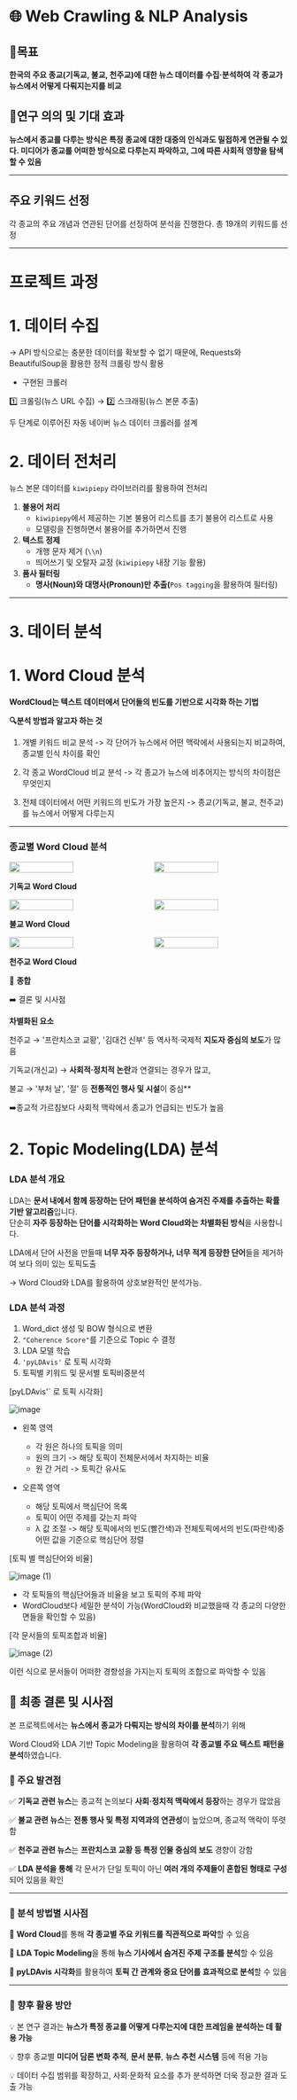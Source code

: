 # 🌐 Web Crawling & NLP Analysis



## 🎯목표

**한국의 주요 종교(기독교, 불교, 천주교)에 대한 뉴스 데이터를 수집·분석하여 각 종교가 뉴스에서 어떻게 다뤄지는지를 비교**



## 📌연구 의의 및 기대 효과


**뉴스에서 종교를 다루는 방식은 특정 종교에 대한 대중의 인식과도 밀접하게 연관될 수 있다. 미디어가 종교를 어떠한 방식으로 다루는지 파악하고, 그에 따른 사회적 영향을 탐색할 수 있음**

---

## 주요 키워드 선정
각 종교의 주요 개념과 연관된 단어를 선정하여 분석을 진행한다.  총 19개의 키워드를 선정



---

# **프로젝트 과정**

# 1. 데이터 수집

→ API 방식으로는 충분한 데이터를 확보할 수 없기 때문에, Requests와 BeautifulSoup을 활용한 정적 크롤링 방식 활용

- 구현된 크롤러

1️⃣ 크롤링(뉴스 URL 수집) → 2️⃣ 스크래핑(뉴스 본문 추출)

두 단계로 이루어진 자동 네이버 뉴스 데이터 크롤러를 설계


# 2. 데이터 전처리

뉴스 본문 데이터를 `kiwipiepy` 라이브러리를 활용하여 전처리

1. **불용어 처리**
    - `kiwipiepy`에서 제공하는 기본 불용어 리스트를 초기 불용어 리스트로 사용
    - 모델링을 진행하면서 불용어를 추가하면서 진행
2. **텍스트 정제**
    - 개행 문자 제거 (`\\n`)
    - 띄어쓰기 및 오탈자 교정 (`kiwipiepy` 내장 기능 활용)
3. **품사 필터링** 
    - **명사(Noun)와 대명사(Pronoun)만 추출(**`Pos tagging`을 활용하여 필터링)

---

# 3. 데이터 분석

# 1. **Word Cloud 분석**


**WordCloud는 텍스트 데이터에서 단어들의 빈도를 기반으로 시각화 하는 기법**

**🔍분석 방법과 알고자 하는 것**

1. 개별 키워드 비교 분석 -> 각 단어가 뉴스에서 어떤 맥락에서 사용되는지 비교하여, 종교별 인식 차이를 확인

2. 각 종교 WordCloud 비교 분석 -> 각 종교가 뉴스에 비추어지는 방식의 차이점은 무엇인지

3. 전체 데이터에서 어떤 키워드의 빈도가 가장 높은지 -> 종교(기독교, 불교, 천주교)를 뉴스에서 어떻게 다루는지 






---


### **종교별 Word Cloud 분석**




<div style="display: flex; justify-content: space-between;">
    <img src="https://github.com/user-attachments/assets/3247fde7-1f7f-402a-b8e5-a9e6843d9193" style="width: 48%;">
    <img src="https://github.com/user-attachments/assets/429b699e-1a59-44a3-a637-663511b323b9" style="width: 48%;">
</div>







**기독교 Word Cloud**




<div style="display: flex; justify-content: space-between;">
    <img src="https://github.com/user-attachments/assets/071a4325-80d5-4523-8131-dd48630fb047" style="width: 48%;">
    <img src="https://github.com/user-attachments/assets/4c207f68-6448-4dbd-b5c4-a5c63b5f58cb" style="width: 48%;">
</div>



**불교 Word Cloud**




<div style="display: flex; justify-content: space-between;">
    <img src="https://github.com/user-attachments/assets/fd879ce9-9f2f-4a1a-a553-1390059b0ecf" style="width: 48%;">
    <img src="https://github.com/user-attachments/assets/a2e0ef80-06aa-48f4-9fb9-14b9c95dcbdc" style="width: 48%;">
</div>

**천주교 Word Cloud**





📌 **종합**


➡️ 결론 및 시사점

**차별화된 요소**

천주교 → '프란치스코 교황', '김대건 신부' 등 역사적·국제적 **지도자 중심의 보도**가 많음 

기독교(개신교) → **사회적·정치적 논란**과 연결되는 경우가 많고, 

 불교 → '부처 날', '절' 등 **전통적인 행사 및 시설**이 중심**



➡️종교적 가르침보다 사회적 맥락에서 종교가 언급되는 빈도가 높음



# 2. Topic Modeling(LDA) 분석

### LDA 분석 개요
LDA는 **문서 내에서 함께 등장하는 단어 패턴을 분석하여 숨겨진 주제를 추출하는 확률 기반 알고리즘**입니다.  
단순히 **자주 등장하는 단어를 시각화하는 Word Cloud와는 차별화된 방식**을 사용합니다.   


LDA에서 단어 사전을 만들때 **너무 자주 등장하거나, 너무 적게 등장한 단어**들을 제거하여 보다 의미 있는 토픽도출

→ Word Cloud와 LDA를 활용하여 상호보완적인 분석가능.


###  **LDA 분석 과정**

1. Word_dict 생성 및 BOW 형식으로 변환
2. `"Coherence Score"`를 기준으로 Topic 수 결정
3. LDA 모델 학습
4. `'pyLDAvis'` 로 토픽 시각화
5. 토픽별 키워드 및 문서별 토픽비중분석

[pyLDAvis'` 로 토픽 시각화]

![image](https://github.com/user-attachments/assets/2e3191f5-6067-474d-9dce-76a1e566091b)

- 왼쪽 영역
    - 각 원은 하나의 토픽을 의미
    - 원의 크기 -> 해당 토픽이 전체문서에서 차지하는 비율    
    - 원 간 거리 -> 토픽간 유사도

    
- 오른쪽 영역
    - 해당 토픽에서 핵심단어 목록
    - 토픽이 어떤 주제를 갖는지 파악
    - λ 값 조절 -> 해당 토픽에서의 빈도(빨간색)과 전체토픽에서의 빈도(파란색)중 어떤 값을 기준으로 핵심단어 정렬

[토픽 별 핵심단어와 비율]

![image (1)](https://github.com/user-attachments/assets/7b4ca0b4-0a7e-4fb8-9842-998a6782d1c5)

- 각 토픽들의 핵심단어들과 비율을 보고 토픽의 주제 파악
- WordCloud보다 세밀한 분석이 가능(WordCloud와 비교했을때 각 종교의 다양한 면들을 확인할 수 있음)

[각 문서들의 토픽조합과 비율]

![image (2)](https://github.com/user-attachments/assets/a3daf2f8-8787-4ff8-870f-50f29e4d1b9c)

이런 식으로 문서들이 어떠한 경향성을 가지는지 토픽의 조합으로 파악할 수 있음


## 📌 최종 결론 및 시사점

본 프로젝트에서는 **뉴스에서 종교가 다뤄지는 방식의 차이를 분석**하기 위해

Word Cloud와 LDA 기반 Topic Modeling을 활용하여 **각 종교별 주요 텍스트 패턴을 분석**하였습니다.

### **🔹 주요 발견점**

✅ **기독교 관련 뉴스**는 종교적 논의보다 **사회·정치적 맥락에서 등장**하는 경우가 많았음

✅ **불교 관련 뉴스**는 **전통 행사 및 특정 지역과의 연관성**이 높았으며, 종교적 맥락이 뚜렷함

✅ **천주교 관련 뉴스**는 **프란치스코 교황 등 특정 인물 중심의 보도** 경향이 강함

✅ **LDA 분석을 통해** 각 문서가 단일 토픽이 아닌 **여러 개의 주제들이 혼합된 형태로 구성**되어 있음을 확인

---

### **🔹 분석 방법별 시사점**

📌 **Word Cloud**를 통해 **각 종교별 주요 키워드를 직관적으로 파악**할 수 있음

📌 **LDA Topic Modeling**을 통해 **뉴스 기사에서 숨겨진 주제 구조를 분석**할 수 있음

📌 **pyLDAvis 시각화**를 활용하여 **토픽 간 관계와 중요 단어를 효과적으로 분석**할 수 있음

---

### **🔹 향후 활용 방안**

💡 본 연구 결과는 **뉴스가 특정 종교를 어떻게 다루는지에 대한 프레임을 분석하는 데 활용 가능**

💡 향후 종교별 **미디어 담론 변화 추적**, **문서 분류**, **뉴스 추천 시스템** 등에 적용 가능

💡 데이터 수집 범위를 확장하고, 사회·문화적 요소를 추가 분석하면 더욱 정교한 결과 도출 가능
